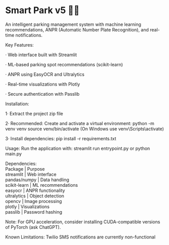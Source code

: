 # Smart Park v5 🚗💡

An intelligent parking management system with machine learning recommendations, ANPR (Automatic Number Plate Recognition), and real-time notifications.

Key Features:

   · Web interface built with Streamlit

   · ML-based parking spot recommendations (scikit-learn)

   · ANPR using EasyOCR and Ultralytics

   · Real-time visualizations with Plotly

   · Secure authentication with Passlib


Installation:

   1· Extract the project zip file

   2· Recommended: Create and activate a virtual environment:
            python -m venv venv
         source venv/bin/activate (On Windows use venv\Scripts\activate)

   3· Install dependencies:
            pip install -r requirements.txt

Usage:
Run the application with:
streamlit run entrypoint.py or python main.py

Dependencies:           
Package        |      Purpose             
streamlit      |      Web interface             
pandas/numpy   |      Data handling             
scikit-learn   |      ML recommendations             
easyocr	       |      ANPR functionality             
ultralytics    |      Object detection             
opencv	       |      Image processing             
plotly	       |      Visualizations             
passlib        |      Password hashing             

Note: For GPU acceleration, consider installing CUDA-compatible versions of PyTorch (ask ChatGPT).

Known Limitations:
Twilio SMS notifications are currently non-functional
